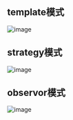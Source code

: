 ## template模式
![image](https://user-images.githubusercontent.com/31072285/144707475-7072f1c6-6596-4a4b-a6dc-13a0a3870e23.png)


## strategy模式
![image](https://user-images.githubusercontent.com/31072285/144707435-85337dc3-3684-48f7-ab02-dfd75eeea5b6.png)


## observor模式
![image](https://user-images.githubusercontent.com/31072285/144707344-10a7cf95-a688-4ace-9edf-4f0a4503bdb7.png)
